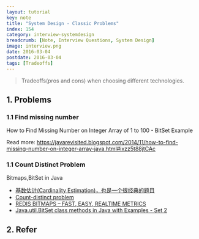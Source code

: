 ```yaml
---
layout: tutorial
key: note
title: "System Design - Classic Problems"
index: 154
category: interview-systemdesign
breadcrumb: [Note, Interview Questions, System Design]
image: interview.png
date: 2016-03-04
postdate: 2016-03-04
tags: [Tradeoffs]
---
```


> Tradeoffs(pros and cons) when choosing different technologies.

## 1. Problems
### 1.1 Find missing number
How to Find Missing Number on Integer Array of 1 to 100 - BitSet Example

Read more: https://javarevisited.blogspot.com/2014/11/how-to-find-missing-number-on-integer-array-java.html#ixzz5t88jtCAc

### 1.1 Count Distinct Problem
Bitmaps,BitSet in Java
* [基数估计(Cardinality Estimation)，也是一个很经典的题目](https://soulmachine.gitbooks.io/system-design/content/cn/bigdata/cardinality-estimation.html)
* [Count-distinct problem](https://en.wikipedia.org/wiki/Count-distinct_problem)
* [REDIS BITMAPS – FAST, EASY, REALTIME METRICS](https://blog.getspool.com/2011/11/29/fast-easy-realtime-metrics-using-redis-bitmaps/)
* [Java.util.BitSet class methods in Java with Examples - Set 2](https://www.geeksforgeeks.org/bitset-class-methods-java-examples-set-2/)


## 2. Refer
